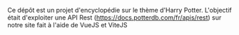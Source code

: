 Ce dépôt est un projet d'encyclopédie sur le thème d'Harry Potter. L'objectif était d'exploiter une API Rest (https://docs.potterdb.com/fr/apis/rest) sur notre site fait à l'aide de VueJS et ViteJS 


